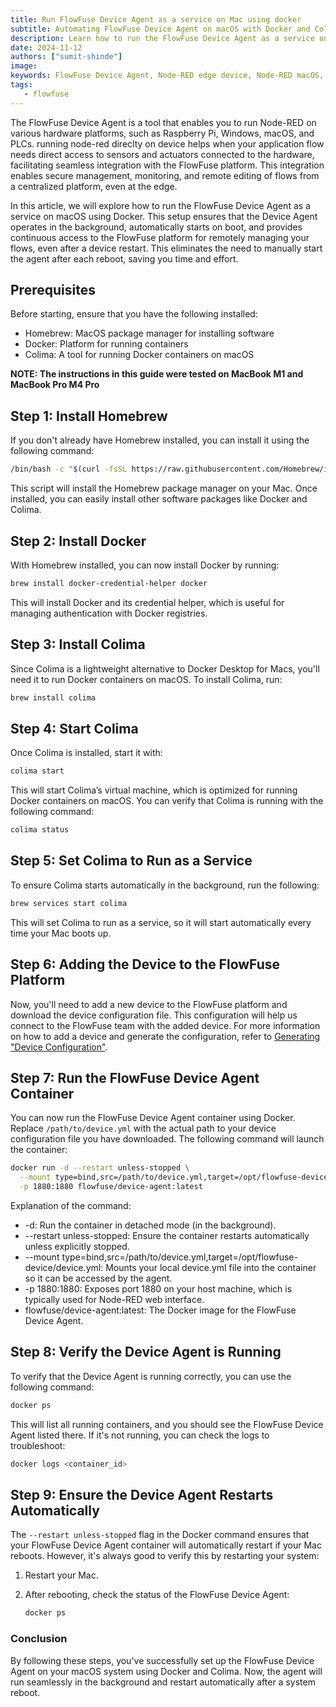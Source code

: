 ```yaml
---
title: Run FlowFuse Device Agent as a service on Mac using docker
subtitle: Automating FlowFuse Device Agent on macOS with Docker and Colima.
description: Learn how to run the FlowFuse Device Agent as a service on macOS using Docker and Colima, ensuring automatic startup and seamless integration with the FlowFuse platform for managing IoT edge devices.
date: 2024-11-12
authors: ["sumit-shinde"]
image:
keywords: FlowFuse Device Agent, Node-RED edge device, Node-RED macOS, FlowFuse agent macOS, IoT edge device management, Node-RED device agent
tags:
   - flowfuse
---
```


The FlowFuse Device Agent is a tool that enables you to run Node-RED on various hardware platforms, such as Raspberry Pi, Windows, macOS, and PLCs. running node-red direclty on device helps when your application flow needs direct access to sensors and actuators connected to the hardware, facilitating seamless integration with the FlowFuse platform. This integration enables secure management, monitoring, and remote editing of flows from a centralized platform, even at the edge.

<!--more-->

In this article, we will explore how to run the FlowFuse Device Agent as a service on macOS using Docker. This setup ensures that the Device Agent operates in the background, automatically starts on boot, and provides continuous access to the FlowFuse platform for remotely managing your flows, even after a device restart. This eliminates the need to manually start the agent after each reboot, saving you time and effort.

## Prerequisites

Before starting, ensure that you have the following installed:

- Homebrew: MacOS package manager for installing software
- Docker: Platform for running containers
- Colima: A tool for running Docker containers on macOS

**NOTE: The instructions in this guide were tested on MacBook M1 and MacBook Pro M4 Pro**

## Step 1: Install Homebrew

If you don't already have Homebrew installed, you can install it using the following command:

```bash
/bin/bash -c "$(curl -fsSL https://raw.githubusercontent.com/Homebrew/install/HEAD/install.sh)"
```

This script will install the Homebrew package manager on your Mac. Once installed, you can easily install other software packages like Docker and Colima.

## Step 2: Install Docker

With Homebrew installed, you can now install Docker by running:

```bash
brew install docker-credential-helper docker
```

This will install Docker and its credential helper, which is useful for managing authentication with Docker registries.

## Step 3: Install Colima

Since Colima is a lightweight alternative to Docker Desktop for Macs, you'll need it to run Docker containers on macOS. To install Colima, run:

```bash
brew install colima
```

## Step 4: Start Colima

Once Colima is installed, start it with:

```bash
colima start
```

This will start Colima’s virtual machine, which is optimized for running Docker containers on macOS. You can verify that Colima is running with the following command:

```bash
colima status
```

## Step 5: Set Colima to Run as a Service

To ensure Colima starts automatically in the background, run the following:

```bash
brew services start colima
```

This will set Colima to run as a service, so it will start automatically every time your Mac boots up.

## Step 6: Adding the Device to the FlowFuse Platform

Now, you'll need to add a new device to the FlowFuse platform and download the device configuration file. This configuration will help us connect to the FlowFuse team with the added device. For more information on how to add a device and generate the configuration, refer to [Generating "Device Configuration"](https://flowfuse.com/docs/device-agent/register/#generating-%22device-configuration%22).

## Step 7: Run the FlowFuse Device Agent Container

You can now run the FlowFuse Device Agent container using Docker. Replace `/path/to/device.yml` with the actual path to your device configuration file you have downloaded. The following command will launch the container:

```bash
docker run -d --restart unless-stopped \
  --mount type=bind,src=/path/to/device.yml,target=/opt/flowfuse-device/device.yml \
  -p 1880:1880 flowfuse/device-agent:latest
```

Explanation of the command:

- -d: Run the container in detached mode (in the background).
- --restart unless-stopped: Ensure the container restarts automatically unless explicitly stopped.
- --mount type=bind,src=/path/to/device.yml,target=/opt/flowfuse-device/device.yml: Mounts your local device.yml file into the container so it can be accessed by the agent.
- -p 1880:1880: Exposes port 1880 on your host machine, which is typically used for Node-RED web interface.
- flowfuse/device-agent:latest: The Docker image for the FlowFuse Device Agent.

## Step 8: Verify the Device Agent is Running

To verify that the Device Agent is running correctly, you can use the following command:

```bash
docker ps
```

This will list all running containers, and you should see the FlowFuse Device Agent listed there. If it's not running, you can check the logs to troubleshoot:

```bash
docker logs <container_id>
```

## Step 9: Ensure the Device Agent Restarts Automatically

The `--restart unless-stopped` flag in the Docker command ensures that your FlowFuse Device Agent container will automatically restart if your Mac reboots. However, it's always good to verify this by restarting your system:

1. Restart your Mac.
2. After rebooting, check the status of the FlowFuse Device Agent:

   ```bash
   docker ps
   ```

### Conclusion

By following these steps, you've successfully set up the FlowFuse Device Agent on your macOS system using Docker and Colima. Now, the agent will run seamlessly in the background and restart automatically after a system reboot.